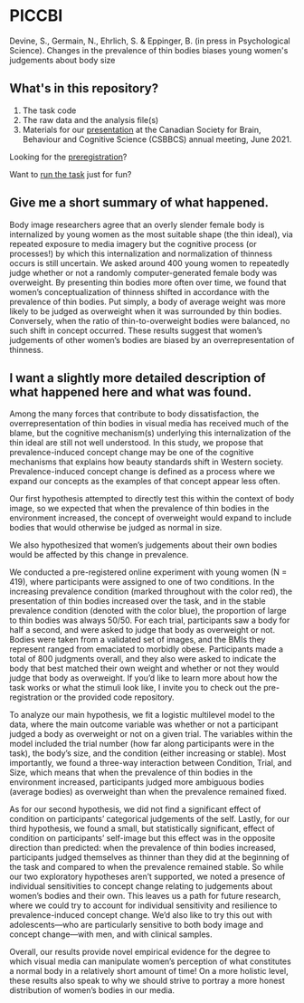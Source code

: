# PICCBI
Devine, S., Germain, N., Ehrlich, S. &amp; Eppinger, B. (in press in Psychological Science). Changes in the prevalence of thin bodies biases young women's judgements about body size

## What's in this repository?

1. The task code
2. The raw data and the analysis file(s)
3. Materials for our [presentation](https://github.com/LMD-nat/PICCBI/blob/main/csbbsc_2021/piccbi%20poster_csbbcs.pdf) at the Canadian Society for Brain, Behaviour and Cognitive Science (CSBBCS) annual meeting, June 2021. 

Looking for the [preregistration](https://osf.io/e28nd)?

Want to [run the task](https://run.pavlovia.org/LMD_nat/piccbi) just for fun?

## Give me a short summary of what happened.

Body image researchers agree that an overly slender female body is internalized by young women as the most suitable shape (the thin ideal), via repeated exposure to media imagery but the cognitive process (or processes!) by which this internalization and normalization of thinness occurs is still uncertain. We asked around 400 young women to repeatedly judge whether or not a randomly computer-generated female body was overweight. By presenting thin bodies more often over time, we found that women’s conceptualization of thinness shifted in accordance with the prevalence of thin bodies. Put simply, a body of average weight was more likely to be judged as overweight when it was surrounded by thin bodies. Conversely, when the ratio of thin-to-overweight bodies were balanced, no such shift in concept occurred. These results suggest that women’s judgements of other women’s bodies are biased by an overrepresentation of thinness. 

## I want a slightly more detailed description of what happened here and what was found. 

Among the many forces that contribute to body dissatisfaction, the overrepresentation of thin bodies in visual media has received much of the blame, but the cognitive mechanism(s) underlying this internalization of the thin ideal are still not well understood. In this study, we propose that prevalence-induced concept change may be one of the cognitive mechanisms that explains how beauty standards shift in Western society. Prevalence-induced concept change is defined  as a process where we expand our concepts as the examples of that concept appear less often.

Our first hypothesis attempted to directly test this within the context of body image, so we expected that when the prevalence of thin bodies in the environment increased, the concept of overweight would expand to include bodies that would otherwise be judged as normal in size.

We also hypothesized that women’s judgements about their own bodies would be affected by this change in prevalence.

We conducted a pre-registered online experiment with young women (N = 419), where participants were assigned to one of two conditions. In the increasing prevalence condition (marked throughout with the color red), the presentation of thin bodies increased over the task, and in the stable prevalence condition (denoted with the color blue), the proportion of large to thin bodies was always 50/50. For each trial, participants saw a body for half a second, and were asked to judge that body as overweight or not. Bodies were taken from a validated set of images, and the BMIs they represent ranged from emaciated to morbidly obese.  Participants made a total of 800 judgments overall, and they also were asked to indicate the body that best matched their own weight and whether or not they would judge that body as overweight. If you’d like to learn more about how the task works or what the stimuli look like, I invite you to check out the pre-registration or the provided code repository. 

To analyze our main hypothesis, we fit a logistic multilevel model to the data, where the main outcome variable was whether or not a participant judged a body as overweight or not on a given trial. The variables within the model included the trial number (how far along participants were in the task), the body’s size, and the condition (either increasing or stable). Most importantly, we found a three-way interaction between Condition, Trial, and Size, which means that when the prevalence of thin bodies in the environment increased, participants judged more ambiguous bodies (average bodies) as overweight than when the prevalence remained fixed.

As for our second hypothesis, we did not find a significant effect of condition on participants’ categorical judgements of the self. Lastly, for our third hypothesis, we found a small, but statistically significant, effect of condition on participants’ self-image but this effect was in the opposite direction than predicted: when the prevalence of thin bodies increased, participants judged themselves as thinner than they did at the beginning of the task and compared to when the prevalence remained stable. So while our two exploratory hypotheses aren’t supported, we noted a presence of individual sensitivities to concept change relating to judgements about women’s bodies and their own. This leaves us a path for future research, where we could try to account for individual sensitivity and resilience to prevalence-induced concept change. We’d also like to try this out with adolescents—who are particularly sensitive to both body image and concept change—with men, and with clinical samples. 

Overall, our results provide novel empirical evidence for the degree to which visual media can manipulate women’s perception of what constitutes a normal body in a relatively short amount of time! On a more holistic level, these results also speak to why we should strive to portray a more honest distribution of women’s bodies in our media. 

